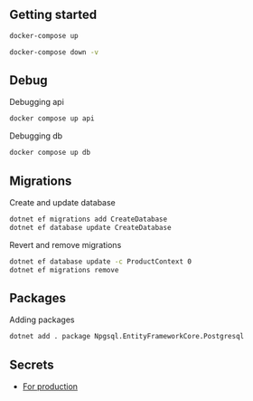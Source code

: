 ## Getting started

```bash
docker-compose up
```

```bash
docker-compose down -v
```

## Debug

Debugging api

```bash
docker compose up api
```

Debugging db

```bash
docker compose up db
```

## Migrations
Create and update database

```bash
dotnet ef migrations add CreateDatabase
dotnet ef database update CreateDatabase
```

Revert and remove migrations

```bash
dotnet ef database update -c ProductContext 0
dotnet ef migrations remove
```

## Packages
Adding packages

```bash
dotnet add . package Npgsql.EntityFrameworkCore.Postgresql
```

## Secrets

- [For production](https://docs.microsoft.com/en-us/aspnet/core/security/key-vault-configuration?view=aspnetcore-6.0)
